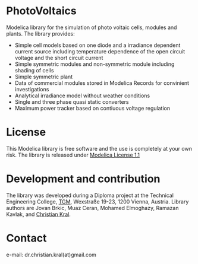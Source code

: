 # PhotoVoltaics

Modelica library for the simulation of photo voltaic cells, modules and plants. The library provides:
 - Simple cell models based on one diode and a irradiance dependent current source including temperature dependence of the open circuit voltage and the short circuit current
 - Simple symmetric modules and non-symmetric module including shading of cells
 - Simple symmetric plant 
 - Data of commercial modules stored in Modelica Records for convinient investigations
 - Analytical irradiance model without weather conditions
 - Single and three phase quasi static converters
 - Maximum power tracker based on contiuous voltage regulation

# License

This Modelica library is free software and the use is completely at your own
risk. The library is released under [Modelica License 1.1](https://www.modelica.org/licenses/ModelicaLicense1.1)

# Development and contribution

The library was developed during a Diploma project at the Technical Engineering College, [TGM](http://www.tgm.ac.at), Wexstraße 19-23, 1200 Vienna, Austria. Library authors are  Jovan Brkic, Muaz Ceran, Mohamed Elmoghazy, Ramazan Kavlak, and [Christian Kral](http://christiankral.net).

# Contact

e-mail: dr.christian.kral(at)gmail.com
